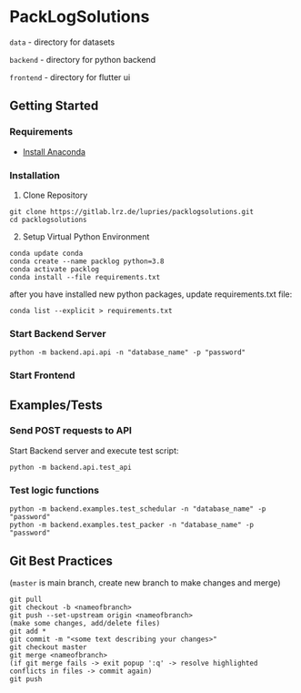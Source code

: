 # PackLogSolutions

`data` - directory for datasets

`backend` - directory for python backend

`frontend` - directory for flutter ui

## Getting Started

### Requirements

* [Install Anaconda](https://docs.anaconda.com/anaconda/install/)

### Installation

1. Clone Repository
```
git clone https://gitlab.lrz.de/lupries/packlogsolutions.git
cd packlogsolutions
```

2. Setup Virtual Python Environment
```
conda update conda
conda create --name packlog python=3.8
conda activate packlog
conda install --file requirements.txt
```
after you have installed new python packages, update requirements.txt file:
```
conda list --explicit > requirements.txt
```

### Start Backend Server

```
python -m backend.api.api -n "database_name" -p "password"
```

### Start Frontend

## Examples/Tests

### Send POST requests to API

Start Backend server and execute test script:
```
python -m backend.api.test_api 
```

### Test logic functions

```
python -m backend.examples.test_schedular -n "database_name" -p "password"
python -m backend.examples.test_packer -n "database_name" -p "password"
```

## Git Best Practices
(`master` is main branch, create new branch to make changes and merge)
```
git pull
git checkout -b <nameofbranch>
git push --set-upstream origin <nameofbranch>
(make some changes, add/delete files)
git add *
git commit -m "<some text describing your changes>"
git checkout master
git merge <nameofbranch>
(if git merge fails -> exit popup ':q' -> resolve highlighted conflicts in files -> commit again)
git push
```

